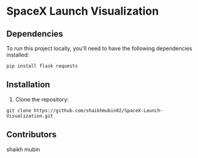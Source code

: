 # SpaceX Launch Visualization

## Dependencies

To run this project locally, you'll need to have the following dependencies installed:

```base
pip install flask requests
```

## Installation

1. Clone the repository: 

```base
git clone https://github.com/shaikhmubin02/SpaceX-Launch-Visualization.git
```

## Contributors

shaikh mubin